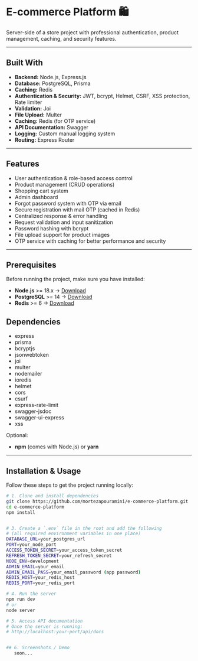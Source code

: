 # E-commerce Platform 🛍️

Server-side of a store project with professional authentication, product management, caching, and security features.

---

## Built With

- **Backend:** Node.js, Express.js
- **Database:** PostgreSQL, Prisma
- **Caching:** Redis
- **Authentication & Security:** JWT, bcrypt, Helmet, CSRF, XSS protection, Rate limiter
- **Validation:** Joi
- **File Upload:** Multer
- **Caching:** Redis (for OTP service)
- **API Documentation:** Swagger
- **Logging:** Custom manual logging system
- **Routing:** Express Router

---

## Features

- User authentication & role-based access control
- Product management (CRUD operations)
- Shopping cart system
- Admin dashboard
- Forgot password system with OTP via email
- Secure registration with mail OTP (cached in Redis)
- Centralized response & error handling
- Request validation and input sanitization
- Password hashing with bcrypt
- File upload support for product images
- OTP service with caching for better performance and security

---

## Prerequisites

Before running the project, make sure you have installed:

- **Node.js** >= 18.x → [Download](https://nodejs.org/en/)
- **PostgreSQL** >= 14 → [Download](https://www.postgresql.org/download/)
- **Redis** >= 6 → [Download](https://redis.io/download)

## Dependencies

- express
- prisma
- bcryptjs
- jsonwebtoken
- joi
- multer
- nodemailer
- ioredis
- helmet
- cors
- csurf
- express-rate-limit
- swagger-jsdoc
- swagger-ui-express
- xss

Optional:

- **npm** (comes with Node.js) or **yarn**

---

## Installation & Usage

Follow these steps to get the project running locally:

```bash
# 1. Clone and install dependencies
git clone https://github.com/mortezapouramini/e-commerce-platform.git
cd e-commerce-platform
npm install


# 3. Create a `.env` file in the root and add the following
# (all required environment variables in one place)
DATABASE_URL=your_postgres_url
PORT=your_node_port
ACCESS_TOKEN_SECRET=your_access_token_secret
REFRESH_TOKEN_SECRET=your_refresh_secret
NODE_ENV=development
ADMIN_EMAIL=your_email
ADMIN_EMAIL_PASS=your_email_password (app password)
REDIS_HOST=your_redis_host
REDIS_PORT=your_redis_port

# 4. Run the server
npm run dev
# or
node server

# 5. Access API documentation
# Once the server is running:
# http://localhost:your-port/api/docs


## 6. Screenshots / Demo
   soon...
```
